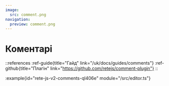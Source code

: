 ```yaml
---
image:
  src: comment.png
navigation:
  preview: comment.png
---
```


# Коментарі

::references
:ref-guide{title="Гайд" link="/uk/docs/guides/comments"}
:ref-github{title="Плагін" link="https://github.com/retejs/comment-plugin"}
::

:example{id="rete-js-v2-comments-ql406e" module="/src/editor.ts"}
